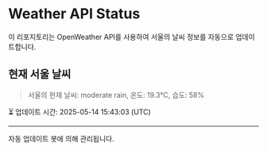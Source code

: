 
# Weather API Status

이 리포지토리는 OpenWeather API를 사용하여 서울의 날씨 정보를 자동으로 업데이트합니다.

## 현재 서울 날씨
> 서울의 현재 날씨: moderate rain, 온도: 19.3°C, 습도: 58%

⏳ 업데이트 시간: 2025-05-14 15:43:03 (UTC)

---
자동 업데이트 봇에 의해 관리됩니다.
